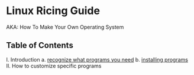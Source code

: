 # Linux Ricing Guide

AKA: How To Make Your Own Operating System

## Table of Contents

I. Introduction
    a. [recognize what programs you need](./01-needs.md)
    b. [installing programs](./02-installing-programs.md)
II. How to customize specific programs
